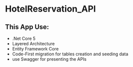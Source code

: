 # HotelReservation_API
 ## This App Use:
 - .Net Core 5
 - Layered Architecture
 - Entity Framework Core
 - Code-First migration for tables creation and seeding data
 - use Swagger for presenting the APIs
